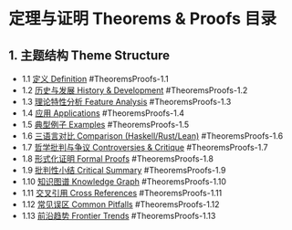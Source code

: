 # 定理与证明 Theorems & Proofs 目录

## 1. 主题结构 Theme Structure

- 1.1 [定义 Definition](./definition.md) #TheoremsProofs-1.1
- 1.2 [历史与发展 History & Development](./history.md) #TheoremsProofs-1.2
- 1.3 [理论特性分析 Feature Analysis](./feature_analysis.md) #TheoremsProofs-1.3
- 1.4 [应用 Applications](./applications.md) #TheoremsProofs-1.4
- 1.5 [典型例子 Examples](./examples.md) #TheoremsProofs-1.5
- 1.6 [三语言对比 Comparison (Haskell/Rust/Lean)](./comparison.md) #TheoremsProofs-1.6
- 1.7 [哲学批判与争议 Controversies & Critique](./controversies.md) #TheoremsProofs-1.7
- 1.8 [形式化证明 Formal Proofs](./formal_proofs.md) #TheoremsProofs-1.8
- 1.9 [批判性小结 Critical Summary](./critical_summary.md) #TheoremsProofs-1.9
- 1.10 [知识图谱 Knowledge Graph](./knowledge_graph.mmd) #TheoremsProofs-1.10
- 1.11 [交叉引用 Cross References](./cross_references.md) #TheoremsProofs-1.11
- 1.12 [常见误区 Common Pitfalls](./common_pitfalls.md) #TheoremsProofs-1.12
- 1.13 [前沿趋势 Frontier Trends](./frontier_trends.md) #TheoremsProofs-1.13

